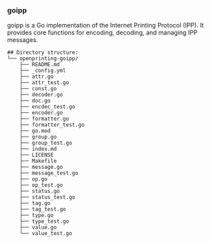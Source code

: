 ### goipp
goipp is a Go implementation of the Internet Printing Protocol (IPP). It provides core functions for encoding, decoding, and managing IPP messages. 

```
## Directory structure:
└── openprinting-goipp/
    ├── README.md
    ├── _config.yml
    ├── attr.go
    ├── attr_test.go
    ├── const.go
    ├── decoder.go
    ├── doc.go
    ├── encdec_test.go
    ├── encoder.go
    ├── formatter.go
    ├── formatter_test.go
    ├── go.mod
    ├── group.go
    ├── group_test.go
    ├── index.md
    ├── LICENSE
    ├── Makefile
    ├── message.go
    ├── message_test.go
    ├── op.go
    ├── op_test.go
    ├── status.go
    ├── status_test.go
    ├── tag.go
    ├── tag_test.go
    ├── type.go
    ├── type_test.go
    ├── value.go
    └── value_test.go
```
